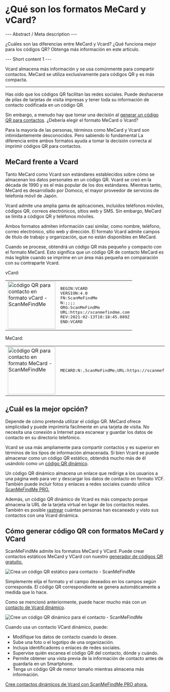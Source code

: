 <h1> ¿Qué son los formatos MeCard y vCard? </h1>

--- Abstract / Meta description ---

¿Cuáles son las diferencias entre MeCard y Vcard? ¿Qué funciona mejor para los códigos QR? Obtenga más información en este artículo.

--- Short content 1 ---

Vcard almacena más información y se usa comúnmente para compartir contactos. MeCard se utiliza exclusivamente para códigos QR y es más compacta.

----------

<p>Has oído que los códigos QR facilitan las redes sociales. Puede deshacerse de pilas de tarjetas de visita impresas y
    tener toda su información de contacto codificada en un código QR.</p>

<p>Sin embargo, a menudo hay que tomar una decisión al <a href="#static:contact">generar un código QR para contactos</a>.
    ¿Debería elegir el formato MeCard o Vcard?</p>

<p>Para la mayoría de las personas, términos como MeCard y Vcard son intimidantemente desconocidos. Pero sabiendo lo fundamental
    La diferencia entre ambos formatos ayuda a tomar la decisión correcta al imprimir códigos QR para contactos.</p>
<h2>MeCard frente a Vcard</h2>
<p>Tanto MeCard como Vcard son estándares establecidos sobre cómo se almacenan los datos personales en un código QR.
    Vcard se creó en la década de 1990 y es el más popular de los dos estándares. Mientras tanto, MeCard es desarrollado por Domoco,
    el mayor proveedor de servicios de telefonía móvil de Japón.</p>

<p>Vcard admite una amplia gama de aplicaciones, incluidos teléfonos móviles, códigos QR, correos electrónicos, sitios web y SMS.
    Sin embargo, MeCard se limita a códigos QR y teléfonos móviles.</p>

<p>Ambos formatos admiten información casi similar, como nombre, teléfono, correo electrónico, sitio web y dirección.
    El formato Vcard admite campos de título de trabajo y organización, que no están disponibles en MeCard.</p>

<p>Cuando se procese, obtendrá un código QR más pequeño y compacto con el formato MeCard.
    Esto significa que un código QR de contacto MeCard es más legible cuando se imprime en un área más pequeña en comparación con su contraparte Vcard.</p>

<p>vCard:</p>

<table>
    <tr> <td> <img src="https://media.scanmefindme.com/blog/about_contactformats/files/img 1 - qr vcard.png" width = "150" height = "150" alt="código QR para contacto en formato vCard - ScanMeFindMe ">
    </td>
        <td>
<pre>BEGIN:VCARD
VERSION:4.0
FN:ScanMeFindMe
N:;;;;
ORG:ScanMeFindMe
URL:https://scanmefindme.com
REV:2021-02-13T18:18:45.089Z
END:VCARD</pre>
        </td>
    </tr></table>

<p></p>
<p>MeCard:</p>

<table>
    <tr> <td> <img src="https://media.scanmefindme.com/blog/about_contactformats/files/img 2 - mecard.png" width = "150" height = "150" alt="código QR para contacto en formato MeCard - ScanMeFindMe "> </td>
        <td>
            <pre>MECARD:N:,ScanMeFindMe;URL:https://scanmefindme.com;;</pre>
        </td>
    </tr>
</table>


<h2>¿Cuál es la mejor opción?</h2>
<p>Depende de cómo pretenda utilizar el código QR. MeCard ofrece simplicidad y puede imprimirla fácilmente en una
    tarjeta de visita. No necesita una conexión a Internet para escanear y guardar los datos de contacto en su directorio telefónico.</p>

<p>Vcard se usa más ampliamente para compartir contactos y es superior en términos de los tipos de información almacenada.
    Si bien Vcard se puede almacenar como un código QR estático, obtendrá mucho más de él usándolo como un
    <a href="#article:about_dynamic_contact" title="Código QR dinámico para tarjeta de contacto">código QR dinámico</a>.</p>

<p>Un código QR dinámico almacena un enlace que redirige a los usuarios a una página web para ver y descargar los datos de contacto en formato VCF.
    También puede incluir fotos y enlaces a redes sociales cuando utilice <a href="#pro">ScanMeFindMe PRO.</a></p>

<p>Además, un código QR dinámico de Vcard es más compacto porque almacena la URL de la tarjeta virtual en lugar de los contactos reales.
    También es posible <a href="#article:about_statistics" title="Track QR code scans">rastrear</a> cuántas personas han escaneado y visto sus contactos con una Vcard dinámica.</p>
<h2>Cómo generar código QR con formatos MeCard y VCard</h2>
<p>ScanMeFindMe admite los formatos MeCard y VCard. Puede crear contactos estáticos MeCard y VCard con nuestro
    <a href="#static:contact">generador de códigos QR gratuito.</a></p>

<p class="imageholder"><img src="https://media.scanmefindme.com/blog/about_contactformats/files/img 3 - create a qr code for contact.png" alt="Crea un código QR estático para contacto - ScanMeFindMe "></p>

<p>Simplemente elija el formato y el campo deseados en los campos según corresponda. El código QR correspondiente se genera automáticamente a medida que lo hace.</p>

<p>Como se mencionó anteriormente, puede hacer mucho más con un <a href="#article:about_dynamic_contact">contacto de Vcard dinámico</a>.</p>

<p class="imageholder"><img src="https://media.scanmefindme.com/blog/about_contactformats/files/img 4 - contact card.png" alt="Cree un código QR dinámico para el contacto - ScanMeFindMe" ></p>

<p>Cuando usa un contacto VCard dinámico, puede:</p>
<ul>
    <li> Modifique los datos de contacto cuando lo desee. </li>
    <li> Sube una foto o el logotipo de una organización. </li>
    <li> Incluya identificadores o enlaces de redes sociales. </li>
    <li> Supervise quién escanea el código QR del contacto, dónde y cuándo. </li>
    <li> Permite obtener una vista previa de la información de contacto antes de guardarla en un Smartphone. </li>
<li> Tenga un código QR de menor tamaño mientras almacena más información. </li>
</ul>

<p><a href="#pro">Cree contactos dinámicos de Vcard con ScanMeFindMe PRO ahora.</a></p>